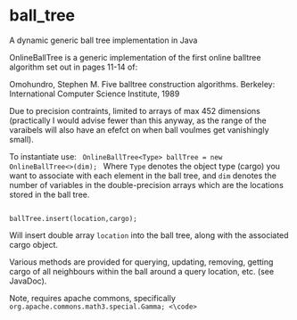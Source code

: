 # ball_tree
A dynamic generic ball tree implementation in Java

OnlineBallTree is a generic implementation of the first online balltree algorithm set out in pages 11-14 of:

Omohundro, Stephen M. 
Five balltree construction algorithms. 
Berkeley: International Computer Science Institute, 1989

Due to precision contraints, limited to arrays of max 452 dimensions (practically I would advise fewer than 
this anyway, as the range of the varaibels will also have an efefct on when ball voulmes get vanishingly small).

To instantiate use:
<code>
OnlineBallTree&lt;Type&gt; ballTree = new OnlineBallTree&lt;&gt;(dim);
</code>
Where <code>Type</code> denotes the object type (cargo) you want to associate with each element in the ball 
tree, and <code>dim</code> denotes the number of variables in the double-precision arrays which are the 
locations stored in the ball tree.

<code>
ballTree.insert(location,cargo);
</code>

Will insert double array <code>location</code> into the ball tree, along with the associated cargo object.

Various methods are provided for querying, updating, removing, getting cargo of all neighbours within the ball around a query location, etc. (see JavaDoc).

Note, requires apache commons, specifically
<code>
org.apache.commons.math3.special.Gamma;
<\code>
